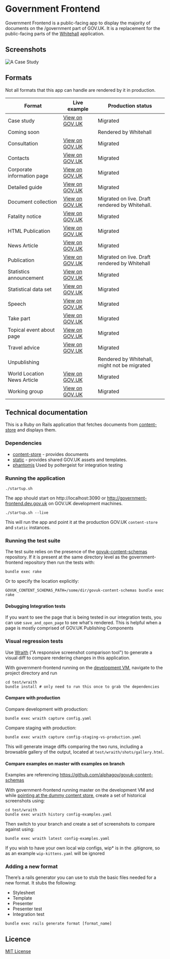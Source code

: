 # Government Frontend

Government Frontend is a public-facing app to display the majority of documents
on the /government part of GOV.UK. It is a replacement for the public-facing
parts of the [Whitehall](https://github.com/alphagov/whitehall) application.

## Screenshots

![A  Case Study](https://raw.githubusercontent.com/alphagov/government-frontend/master/docs/assets/case-study-screenshot.png)

## Formats

Not all formats that this app can handle are rendered by it in production.

| Format | Live example | Production status |
|---|---|---|
| Case study | [View on GOV.UK](https://www.gov.uk/government/case-studies/2013-elections-in-swaziland) | Migrated |
| Coming soon | | Rendered by Whitehall |
| Consultation | [View on GOV.UK](https://www.gov.uk/government/consultations/soft-drinks-industry-levy) | Migrated |
| Contacts | [View on GOV.UK](https://www.gov.uk/government/organisations/hm-revenue-customs/contact/alcohol-duties-national-registration-unit) | Migrated |
| Corporate information page | [View on GOV.UK](https://www.gov.uk/government/organisations/government-digital-service/about) | Migrated |
| Detailed guide | [View on GOV.UK](https://www.gov.uk/guidance/waste-exemption-nwfd-2-temporary-storage-at-the-place-of-production--2) | Migrated |
| Document collection | [View on GOV.UK](https://www.gov.uk/government/collections/statutory-guidance-schools) | Migrated on live. Draft rendered by Whitehall. |
| Fatality notice | [View on GOV.UK](https://www.gov.uk/government/fatalities/corporal-lee-churcher-dies-in-iraq) | Migrated |
| HTML Publication | [View on GOV.UK](https://www.gov.uk/government/publications/budget-2016-documents/budget-2016)| Migrated |
| News Article | [View on GOV.UK](https://www.gov.uk/government/news/the-personal-independence-payment-amendment-regulations-2017-statement-by-paul-gray) | Migrated |
| Publication | [View on GOV.UK](https://www.gov.uk/government/publications/budget-2016-documents) | Migrated on live. Draft rendered by Whitehall |
| Statistics announcement | [View on GOV.UK](https://www.gov.uk/government/statistics/announcements/diagnostic-imaging-dataset-for-september-2015) | Migrated |
| Statistical data set | [View on GOV.UK](https://www.gov.uk/government/statistical-data-sets/unclaimed-estates-list) | Migrated |
| Speech | [View on GOV.UK](https://www.gov.uk/government/speeches/government-at-your-service-ben-gummer-speech) | Migrated |
| Take part | [View on GOV.UK](https://www.gov.uk/government/get-involved/take-part/become-a-councillor) | Migrated |
| Topical event about page | [View on GOV.UK](https://www.gov.uk/government/topical-events/2014-overseas-territories-joint-ministerial-council/about) | Migrated |
| Travel advice | [View on GOV.UK](https://www.gov.uk/foreign-travel-advice/nepal) | Migrated |
| Unpublishing | | Rendered by Whitehall, might not be migrated |
| World Location News Article | [View on GOV.UK](https://www.gov.uk/government/world-location-news/changes-to-secure-english-language-test-providers-for-uk-visas) | Migrated |
| Working group | [View on GOV.UK](https://www.gov.uk/government/groups/2gether-nhs-foundation-trust) | Migrated |

## Technical documentation

This is a Ruby on Rails application that fetches documents from
[content-store](https://github.com/alphagov/content-store) and displays them.

### Dependencies

- [content-store](https://github.com/alphagov/content-store) - provides documents
- [static](https://github.com/alphagov/static) - provides shared GOV.UK assets and templates.
- [phantomjs](http://phantomjs.org/) Used by poltergeist for integration testing

### Running the application

```
./startup.sh
```

The app should start on http://localhost:3090 or
http://government-frontend.dev.gov.uk on GOV.UK development machines.

```
./startup.sh --live
```

This will run the app and point it at the production GOV.UK `content-store` and `static` instances.

### Running the test suite

The test suite relies on the presence of the
[govuk-content-schemas](http://github.com/alphagov/govuk-content-schemas)
repository. If it is present at the same directory level as
the government-frontend repository then run the tests with:

`bundle exec rake`

Or to specify the location explicitly:

`GOVUK_CONTENT_SCHEMAS_PATH=/some/dir/govuk-content-schemas bundle exec rake`

#### Debugging Integration tests
If you want to see the page that is being tested in our integration tests, you can use
`save_and_open_page` to see what's rendered. This is helpful when a page is mostly comprised of
GOV.UK Publishing Components

### Visual regression tests

Use [Wraith](http://bbc-news.github.io/wraith/) ("A responsive screenshot
comparison tool") to generate a visual diff to compare rendering changes in this
application.

With government-frontend running on the [development VM](https://github.gds/gds/development), navigate to
the project directory and run
```
cd test/wraith
bundle install # only need to run this once to grab the dependencies
```

#### Compare with production

Compare development with production:
```
bundle exec wraith capture config.yaml
```

Compare staging with production:
```
bundle exec wraith capture config-staging-vs-production.yaml
```

This will generate image diffs comparing the two runs, including a browsable
gallery of the output, located at `test/wraith/shots/gallery.html`.

#### Compare examples on master with examples on branch

Examples are referencing https://github.com/alphagov/govuk-content-schemas

With government-frontend running master on the development VM and while [pointing at the dummy content store](https://github.com/alphagov/govuk-content-schemas/blob/master/docs/running-frontend-against-examples.md), create a set of historical screenshots using:
```
cd test/wraith
bundle exec wraith history config-examples.yaml
```

Then switch to your branch and create a set of screenshots to compare against using:
```
bundle exec wraith latest config-examples.yaml
```

If you wish to have your own local wip configs, wip* is in the .gitignore, so as an example
`wip-kittens.yaml` will be ignored

### Adding a new format

There’s a rails generator you can use to stub the basic files needed for a new format. It stubs the following:
* Stylesheet
* Template
* Presenter
* Presenter test
* Integration test

```
bundle exec rails generate format [format_name]
```

## Licence

[MIT License](LICENCE)
